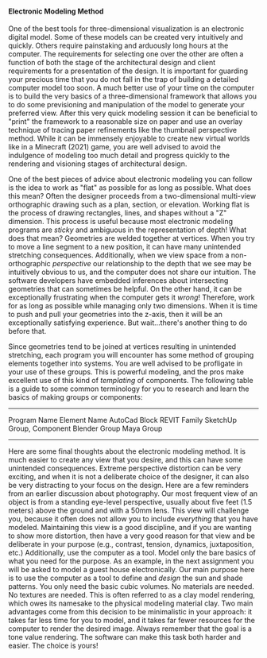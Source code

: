 #### Electronic Modeling Method

One of the best tools for three-dimensional visualization is an
electronic digital model. Some of these models can be created very
intuitively and quickly. Others require painstaking and arduously long
hours at the computer. The requirements for selecting one over the other
are often a function of both the stage of the architectural design and
client requirements for a presentation of the design. It is important
for guarding your precious time that you do not fall in the trap of
building a detailed computer model too soon. A much better use of your
time on the computer is to build the very basics of a three-dimensional
framework that allows you to do some previsioning and manipulation of
the model to generate your preferred view. After this very quick
modeling session it can be beneficial to "print" the framework to a
reasonable size on paper and use an overlay technique of tracing paper
refinements like the thumbnail perspective method. While it can be
immensely enjoyable to create new virtual worlds like in a Minecraft
(2021) game, you are well advised to avoid the indulgence of modeling
too much detail and progress quickly to the rendering and visioning
stages of architectural design.

One of the best pieces of advice about electronic modeling you can
follow is the idea to work as "flat" as possible for as long as
possible. What does this mean? Often the designer proceeds from a
two-dimensional multi-view orthographic drawing such as a plan, section,
or elevation. Working flat is the process of drawing rectangles, lines,
and shapes without a "Z" dimension. This process is useful because most
electronic modeling programs are *sticky* and ambiguous in the
representation of depth! What does that mean? Geometries are welded
together at vertices. When you try to move a line segment to a new
position, it can have many unintended stretching consequences.
Additionally, when we view space from a non-orthographic *perspective*
our relationship to the depth that we see may be intuitively obvious to
us, and the computer does not share our intuition. The software
developers have embedded inferences about intersecting geometries that
can sometimes be helpful. On the other hand, it can be exceptionally
frustrating when the computer gets it *wrong*! Therefore, work for as
long as possible while managing only two dimensions. When it is time to
push and pull your geometries into the z-axis, then it will be an
exceptionally satisfying experience. But wait...there's another thing to
do before that.

Since geometries tend to be joined at vertices resulting in unintended
stretching, each program you will encounter has some method of grouping
elements together into systems. You are well advised to be profligate in
your use of these groups. This is powerful modeling, and the pros make
excellent use of this kind of *templating* of components. The following
table is a guide to some common terminology for you to research and
learn the basics of making groups or components:

  -------------- ------------------
  Program Name   Element Name
  AutoCad        Block
  REVIT          Family
  SketchUp       Group, Component
  Blender        Group
  Maya           Group
  -------------- ------------------

Here are some final thoughts about the electronic modeling method. It is
much easier to create any view that you desire, and this can have some
unintended consequences. Extreme perspective distortion can be very
exciting, and when it is not a deliberate choice of the designer, it can
also be very distracting to your focus on the design. Here are a few
reminders from an earlier discussion about photography. Our most
frequent view of an object is from a standing eye-level perspective,
usually about five feet (1.5 meters) above the ground and with a 50mm
lens. This view will challenge you, because it often does not allow you
to include *everything* that you have modeled. Maintaining this view is
a good discipline, and if you are wanting to show more distortion, then
have a very good reason for that view and be deliberate in your purpose
(e.g., contrast, tension, dynamics, juxtaposition, etc.) Additionally,
use the computer as a tool. Model only the bare basics of what you need
for the purpose. As an example, in the next assignment you will be asked
to model a guest house electronically. Our main purpose here is to use
the computer as a tool to define and *design* the sun and shade
patterns. You only need the basic cubic volumes. No materials are
needed. No textures are needed. This is often referred to as a clay
model rendering, which owes its namesake to the physical modeling
material clay. Two main advantages come from this decision to be
minimalistic in your approach: it takes far less time for you to model,
and it takes far fewer resources for the computer to render the desired
image. Always remember that the goal is a tone value rendering. The
software can make this task both harder and easier. The choice is yours!
